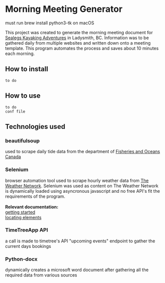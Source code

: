 # Morning Meeting Generator

must run brew install python3-tk on macOS

This project was created to generate the morning meeting document for [Sealegs
Kayaking Adventures](https://sealegskayaking.com) in Ladysmith, BC.
Information was to be gathered daily from multiple websites and written down
onto a meeting template.  This program automates the process and saves about 10
minutes each morning.  

## How to install
    to do

## How to use
    to do
    conf file

## Technologies used


### beautifulsoup
used to scrape daily tide data from the department of [Fisheries and Oceans Canada](https://tides.gc.ca/eng/station?sid=7460)
### Selenium
browser automation tool used to scrape hourly weather data from [The Weather Network](https://theweathernetwork.com).  Selenium was used as content on The Weather Network is dynamically loaded using asyncronous javascript and no free API's fit the requirements of the program.<br><br>
<b>Relevant documentation:</b><br>
[getting started](https://selenium-python.readthedocs.io/getting-started.html)<br>
[locating elements](https://selenium-python.readthedocs.io/locating-elements.html)
### TimeTreeApp API
a call is made to timetree's API "upcoming events" endpoint to gather the
current days bookings
### Python-docx
dynamically creates a microsoft word document after gathering all the
required data from various sources


